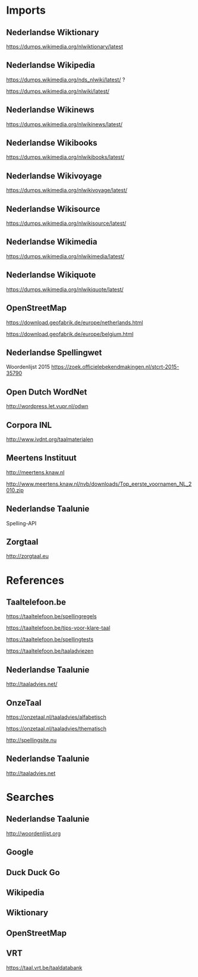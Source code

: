 # Imports


## Nederlandse Wiktionary

https://dumps.wikimedia.org/nlwiktionary/latest


## Nederlandse Wikipedia

https://dumps.wikimedia.org/nds_nlwiki/latest/ ?

https://dumps.wikimedia.org/nlwiki/latest/


## Nederlandse Wikinews

https://dumps.wikimedia.org/nlwikinews/latest/


## Nederlandse Wikibooks

https://dumps.wikimedia.org/nlwikibooks/latest/


## Nederlandse Wikivoyage

https://dumps.wikimedia.org/nlwikivoyage/latest/


## Nederlandse Wikisource

https://dumps.wikimedia.org/nlwikisource/latest/


## Nederlandse Wikimedia

https://dumps.wikimedia.org/nlwikimedia/latest/


## Nederlandse Wikiquote

https://dumps.wikimedia.org/nlwikiquote/latest/


## OpenStreetMap

https://download.geofabrik.de/europe/netherlands.html

https://download.geofabrik.de/europe/belgium.html


## Nederlandse Spellingwet

Woordenlijst 2015 https://zoek.officielebekendmakingen.nl/stcrt-2015-35790


## Open Dutch WordNet

http://wordpress.let.vupr.nl/odwn


## Corpora INL

http://www.ivdnt.org/taalmaterialen


## Meertens Instituut

http://meertens.knaw.nl

http://www.meertens.knaw.nl/nvb/downloads/Top_eerste_voornamen_NL_2010.zip


## Nederlandse Taalunie

Spelling-API


## Zorgtaal

http://zorgtaal.eu


# References


## Taaltelefoon.be

https://taaltelefoon.be/spellingregels

https://taaltelefoon.be/tips-voor-klare-taal

https://taaltelefoon.be/spellingtests

https://taaltelefoon.be/taaladviezen

## Nederlandse Taalunie

http://taaladvies.net/

## OnzeTaal

https://onzetaal.nl/taaladvies/alfabetisch

https://onzetaal.nl/taaladvies/thematisch

http://spellingsite.nu


## Nederlandse Taalunie

http://taaladvies.net


# Searches

## Nederlandse Taalunie

http://woordenlijst.org


## Google


## Duck Duck Go



## Wikipedia


## Wiktionary



## OpenStreetMap


## VRT

https://taal.vrt.be/taaldatabank
